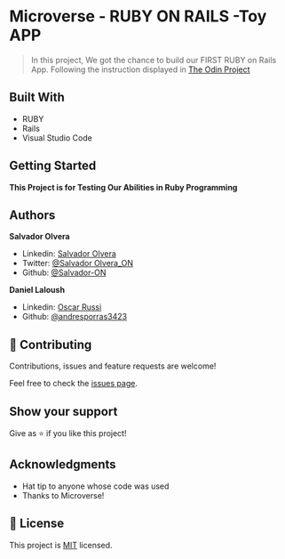 # Microverse - RUBY ON RAILS -Toy APP

> In this project, We got the chance to build our FIRST RUBY on Rails App. Following the instruction displayed in [The Odin Project](https://www.theodinproject.com/courses/ruby-on-rails/lessons/getting-your-feet-wet)



## Built With

- RUBY
- Rails
- Visual Studio Code


## Getting Started

**This Project is for Testing Our Abilities in Ruby Programming**

## Authors

**Salvador Olvera**
- Linkedin: [Salvador Olvera](https://www.linkedin.com/in/salvador-olvera-n)
- Twitter: [@Salvador Olvera_ON](https://twitter.com/Salvador_ON)
- Github: [@Salvador-ON](https://github.com/Salvador-ON)

**Daniel Laloush**
- Linkedin: [Oscar Russi](https://www.linkedin.com/in/oscar-andr%C3%A9s-russi-porras-053236167/)
- Github: [@andresporras3423](https://www.linkedin.com/in/oscar-andr%C3%A9s-russi-porras-053236167/)


## 🤝 Contributing

Contributions, issues and feature requests are welcome!

Feel free to check the [issues page](./issues/).

## Show your support

Give as ⭐️ if you like this project!

## Acknowledgments

- Hat tip to anyone whose code was used
- Thanks to Microverse!

## 📝 License

This project is [MIT](lic.url) licensed.